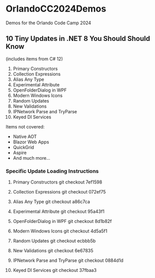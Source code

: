 # OrlandoCC2024Demos
Demos for the Orlando Code Camp 2024

## 10 Tiny Updates in .NET 8 You Should Should Know
(includes items from C# 12)
 1. Primary Constructors
 2. Collection Expressions
 3. Alias Any Type
 4. Experimental Attribute
 5. OpenFolderDialog in WPF
 6. Modern Windows Icons
 7. Random Updates
 8. New Validations
 9. IPNetwork Parse and TryParse
 10. Keyed DI Services

Items not covered:
 * Native AOT
 * Blazor Web Apps
 * QuickGrid
 * Aspire
 * And much more...

### Specific Update Loading Instructions
1. Primary Constructors
git checkout 7ef1598

2. Collection Expressions
git checkout 072ef75

3. Alias Any Type
git checkout a86c7ca

4. Experimental Attribute
git checkout 95a43f1

5. OpenFolderDialog in WPF
git checkout 8d1b82f

6. Modern Windows Icons
git checkout 4d5a5f1

7. Random Updates
git checkout ecbbb5b

8. New Validations
git checkout 6e67835

9. IPNetwork Parse and TryParse
git checkout 0884d1d

10. Keyed DI Services
git checkout 37fbaa3